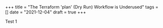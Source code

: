+++
title = "The Terraform 'plan' (Dry Run) Workflow is Underused"
tags = []
date = "2021-12-04"
draft = true
+++

Test 1
